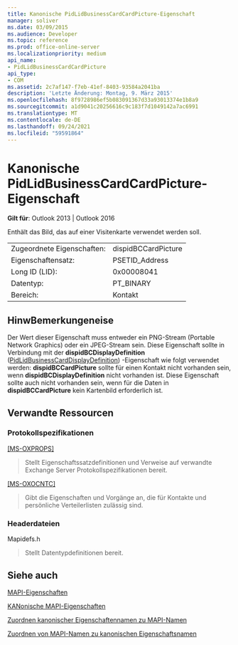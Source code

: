 ```yaml
---
title: Kanonische PidLidBusinessCardCardPicture-Eigenschaft
manager: soliver
ms.date: 03/09/2015
ms.audience: Developer
ms.topic: reference
ms.prod: office-online-server
ms.localizationpriority: medium
api_name:
- PidLidBusinessCardCardPicture
api_type:
- COM
ms.assetid: 2c7af147-f7eb-41ef-8403-93584a2041ba
description: 'Letzte Änderung: Montag, 9. März 2015'
ms.openlocfilehash: 8f9728986ef5b083091367d33a93013374e1b8a9
ms.sourcegitcommit: a1d9041c20256616c9c183f7d1049142a7ac6991
ms.translationtype: MT
ms.contentlocale: de-DE
ms.lasthandoff: 09/24/2021
ms.locfileid: "59591864"
---
```

# <a name="pidlidbusinesscardcardpicture-canonical-property"></a>Kanonische PidLidBusinessCardCardPicture-Eigenschaft

  
  
**Gilt für**: Outlook 2013 | Outlook 2016 
  
Enthält das Bild, das auf einer Visitenkarte verwendet werden soll.
  
|||
|:-----|:-----|
|Zugeordnete Eigenschaften:  <br/> |dispidBCCardPicture  <br/> |
|Eigenschaftensatz:  <br/> |PSETID_Address  <br/> |
|Long ID (LID):  <br/> |0x00008041  <br/> |
|Datentyp:  <br/> |PT_BINARY  <br/> |
|Bereich:  <br/> |Kontakt  <br/> |
   
## <a name="remarks"></a>HinwBemerkungeneise

Der Wert dieser Eigenschaft muss entweder ein PNG-Stream (Portable Network Graphics) oder ein JPEG-Stream sein. Diese Eigenschaft sollte in Verbindung mit der **dispidBCDisplayDefinition** ([PidLidBusinessCardDisplayDefinition](pidlidbusinesscarddisplaydefinition-canonical-property.md)) -Eigenschaft wie folgt verwendet werden: **dispidBCCardPicture** sollte für einen Kontakt nicht vorhanden sein, wenn **dispidBCDisplayDefinition** nicht vorhanden ist. Diese Eigenschaft sollte auch nicht vorhanden sein, wenn für die Daten in **dispidBCCardPicture** kein Kartenbild erforderlich ist. 
  
## <a name="related-resources"></a>Verwandte Ressourcen

### <a name="protocol-specifications"></a>Protokollspezifikationen

[[MS-OXPROPS]](https://msdn.microsoft.com/library/f6ab1613-aefe-447d-a49c-18217230b148%28Office.15%29.aspx)
  
> Stellt Eigenschaftssatzdefinitionen und Verweise auf verwandte Exchange Server Protokollspezifikationen bereit.
    
[[MS-OXOCNTC]](https://msdn.microsoft.com/library/9b636532-9150-4836-9635-9c9b756c9ccf%28Office.15%29.aspx)
  
> Gibt die Eigenschaften und Vorgänge an, die für Kontakte und persönliche Verteilerlisten zulässig sind.
    
### <a name="header-files"></a>Headerdateien

Mapidefs.h
  
> Stellt Datentypdefinitionen bereit.
    
## <a name="see-also"></a>Siehe auch



[MAPI-Eigenschaften](mapi-properties.md)
  
[KANonische MAPI-Eigenschaften](mapi-canonical-properties.md)
  
[Zuordnen kanonischer Eigenschaftennamen zu MAPI-Namen](mapping-canonical-property-names-to-mapi-names.md)
  
[Zuordnen von MAPI-Namen zu kanonischen Eigenschaftsnamen](mapping-mapi-names-to-canonical-property-names.md)

